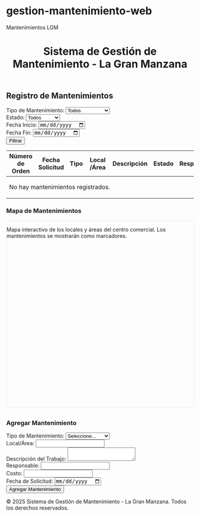 # gestion-mantenimiento-web
Mantenimientos LGM
<!DOCTYPE html>
<html lang="es">
<head>
    <meta charset="UTF-8">
    <meta name="viewport" content="width=device-width, initial-scale=1.0">
    <title>Sistema de Gestión de Mantenimiento - La Gran Manzana</title>
    <link href="https://fonts.googleapis.com/css2?family=Inter:wght@400;600;700&display=swap" rel="stylesheet">
    <script src="https://cdn.tailwindcss.com"></script>
    <style>
        /* Estilos adicionales para el mapa interactivo (opcional) */
        #mapa-container {
            width: 100%;
            height: 500px; /* Ajusta la altura según tus necesidades */
            border: 1px solid #e2e8f0;
            border-radius: 0.5rem;
            margin-bottom: 2rem;
        }
        /* Estilos para los marcadores del mapa (opcional) */
        .marcador {
            width: 10px;
            height: 10px;
            background-color: #f59e0b; /* Color de los marcadores (amarillo) */
            border-radius: 50%;
            cursor: pointer;
            display: inline-block;
            position: absolute;
        }
        .marcador:hover {
            background-color: #ed8936; /* Color al pasar el mouse (naranja más oscuro) */
        }
    </style>
</head>
<body class="bg-gray-100 font-inter antialiased">
    <div class="min-h-screen flex flex-col">
        <header class="bg-indigo-600 text-white py-4">
            <div class="container mx-auto px-4">
                <h1 class="text-2xl font-semibold">Sistema de Gestión de Mantenimiento - La Gran Manzana</h1>
            </div>
        </header>
        <main class="container mx-auto px-4 py-8 flex-grow">
            <h2 class="text-xl font-semibold mb-4 text-gray-800">Registro de Mantenimientos</h2>
            <div class="bg-white shadow-md rounded-lg p-6 mb-6">
                <form id="filtro-mantenimientos" class="grid grid-cols-1 md:grid-cols-4 gap-4 mb-4">
                    <div>
                        <label for="filtro-tipo" class="block text-gray-700 text-sm font-bold mb-2">Tipo de Mantenimiento:</label>
                        <select id="filtro-tipo" class="shadow appearance-none border rounded w-full py-3 px-4 text-gray-700 leading-tight focus:outline-none focus:shadow-outline">
                            <option value="">Todos</option>
                            <option value="local">Local</option>
                            <option value="vereda">Vereda</option>
                            <option value="puerta">Puerta Lanfor</option>
                            <option value="bomba">Bomba de Agua</option>
                        </select>
                    </div>
                    <div>
                        <label for="filtro-estado" class="block text-gray-700 text-sm font-bold mb-2">Estado:</label>
                        <select id="filtro-estado" class="shadow appearance-none border rounded w-full py-3 px-4 text-gray-700 leading-tight focus:outline-none focus:shadow-outline">
                            <option value="">Todos</option>
                            <option value="pendiente">Pendiente</option>
                            <option value="en-proceso">En Proceso</option>
                            <option value="terminado">Terminado</option>
                            <option value="verificado">Verificado</option>
                        </select>
                    </div>
                    <div>
                        <label for="filtro-fecha-inicio" class="block text-gray-700 text-sm font-bold mb-2">Fecha Inicio:</label>
                        <input type="date" id="filtro-fecha-inicio" class="shadow appearance-none border rounded w-full py-3 px-4 text-gray-700 leading-tight focus:outline-none focus:shadow-outline">
                    </div>
                    <div>
                        <label for="filtro-fecha-fin" class="block text-gray-700 text-sm font-bold mb-2">Fecha Fin:</label>
                        <input type="date" id="filtro-fecha-fin" class="shadow appearance-none border rounded w-full py-3 px-4 text-gray-700 leading-tight focus:outline-none focus:shadow-outline">
                    </div>
                    <div class="md:col-span-4 flex justify-end mt-2">
                        <button id="btn-filtrar" type="button" class="bg-indigo-500 hover:bg-indigo-700 text-white font-bold py-2 px-4 rounded focus:outline-none focus:shadow-outline">
                            Filtrar
                        </button>
                    </div>
                </form>
                <div class="overflow-x-auto">
                    <table id="tabla-mantenimientos" class="min-w-full leading-normal shadow-md rounded-lg overflow-hidden">
                        <thead class="bg-gray-200 text-gray-700">
                            <tr>
                                <th class="px-5 py-3 border-b-2 border-gray-200 text-left text-xs font-semibold uppercase tracking-wider">
                                    Número de Orden
                                </th>
                                <th class="px-5 py-3 border-b-2 border-gray-200 text-left text-xs font-semibold uppercase tracking-wider">
                                    Fecha Solicitud
                                </th>
                                <th class="px-5 py-3 border-b-2 border-gray-200 text-left text-xs font-semibold uppercase tracking-wider">
                                    Tipo
                                </th>
                                <th class="px-5 py-3 border-b-2 border-gray-200 text-left text-xs font-semibold uppercase tracking-wider">
                                    Local/Área
                                </th>
                                 <th class="px-5 py-3 border-b-2 border-gray-200 text-left text-xs font-semibold uppercase tracking-wider">
                                    Descripción
                                </th>
                                <th class="px-5 py-3 border-b-2 border-gray-200 text-left text-xs font-semibold uppercase tracking-wider">
                                    Estado
                                </th>
                                <th class="px-5 py-3 border-b-2 border-gray-200 text-left text-xs font-semibold uppercase tracking-wider">
                                    Responsable
                                </th>
                                <th class="px-5 py-3 border-b-2 border-gray-200 text-left text-xs font-semibold uppercase tracking-wider">
                                    Costo
                                </th>
                            </tr>
                        </thead>
                        <tbody class="bg-white">
                            <tr>
                                <td colspan="8" class="px-5 py-5 border-b border-gray-200 text-sm">
                                    <p class="text-gray-900">No hay mantenimientos registrados.</p>
                                </td>
                            </tr>
                        </tbody>
                    </table>
                </div>
            </div>
            <div class="bg-white shadow-md rounded-lg p-6 mb-6">
                <h3 class="text-lg font-semibold mb-4 text-gray-800">Mapa de Mantenimientos</h3>
                <div id="mapa-container">
                    <p class="text-gray-500">Mapa interactivo de los locales y áreas del centro comercial. Los mantenimientos se mostrarán como marcadores.</p>
                </div>
            </div>
             <div class="bg-white shadow-md rounded-lg p-6">
                <h3 class="text-lg font-semibold mb-4 text-gray-800">Agregar Mantenimiento</h3>
                <form id="form-agregar-mantenimiento" class="grid grid-cols-1 md:grid-cols-3 gap-4">
                    <div>
                        <label for="tipo" class="block text-gray-700 text-sm font-bold mb-2">Tipo de Mantenimiento:</label>
                        <select id="tipo" name="tipo" required class="shadow appearance-none border rounded w-full py-3 px-4 text-gray-700 leading-tight focus:outline-none focus:shadow-outline">
                            <option value="">Seleccione...</option>
                            <option value="local">Local</option>
                            <option value="vereda">Vereda</option>
                            <option value="puerta">Puerta Lanfor</option>
                            <option value="bomba">Bomba de Agua</option>
                        </select>
                         <div id="tipo-error" class="text-red-500 text-xs italic" style="display: none;"></div>
                    </div>
                    <div>
                        <label for="local_area" class="block text-gray-700 text-sm font-bold mb-2">Local/Área:</label>
                        <input type="text" id="local_area" name="local_area" required class="shadow appearance-none border rounded w-full py-3 px-4 text-gray-700 leading-tight focus:outline-none focus:shadow-outline">
                        <div id="local_area-error" class="text-red-500 text-xs italic" style="display: none;"></div>
                    </div>
                    <div>
                        <label for="descripcion" class="block text-gray-700 text-sm font-bold mb-2">Descripción del Trabajo:</label>
                        <textarea id="descripcion" name="descripcion" required class="shadow appearance-none border rounded w-full py-3 px-4 text-gray-700 leading-tight focus:outline-none focus:shadow-outline"></textarea>
                        <div id="descripcion-error" class="text-red-500 text-xs italic" style="display: none;"></div>
                    </div>
                     <div>
                        <label for="responsable" class="block text-gray-700 text-sm font-bold mb-2">Responsable:</label>
                        <input type="text" id="responsable" name="responsable" required class="shadow appearance-none border rounded w-full py-3 px-4 text-gray-700 leading-tight focus:outline-none focus:shadow-outline">
                        <div id="responsable-error" class="text-red-500 text-xs italic" style="display: none;"></div>
                    </div>
                    <div>
                        <label for="costo" class="block text-gray-700 text-sm font-bold mb-2">Costo:</label>
                        <input type="number" id="costo" name="costo" required class="shadow appearance-none border rounded w-full py-3 px-4 text-gray-700 leading-tight focus:outline-none focus:shadow-outline">
                         <div id="costo-error" class="text-red-500 text-xs italic" style="display: none;"></div>
                    </div>
                    <div>
                        <label for="fecha_solicitud" class="block text-gray-700 text-sm font-bold mb-2">Fecha de Solicitud:</label>
                        <input type="date" id="fecha_solicitud" name="fecha_solicitud" required class="shadow appearance-none border rounded w-full py-3 px-4 text-gray-700 leading-tight focus:outline-none focus:shadow-outline">
                        <div id="fecha_solicitud-error" class="text-red-500 text-xs italic" style="display: none;"></div>
                    </div>
                    <div class="md:col-span-3 flex justify-end mt-6">
                        <button id="btn-agregar-mantenimiento" type="submit" class="bg-green-500 hover:bg-green-700 text-white font-bold py-2 px-4 rounded focus:outline-none focus:shadow-outline">
                            Agregar Mantenimiento
                        </button>
                    </div>
                </form>
            </div>
        </main>
        <footer class="bg-gray-800 text-white py-4">
            <div class="container mx-auto px-4 text-center">
                <p>© 2025 Sistema de Gestión de Mantenimiento - La Gran Manzana. Todos los derechos reservados.</p>
            </div>
        </footer>
    </div>
    <script>
    let mantenimientos = [
        {
            numero_orden: "M001",
            fecha_solicitud: "2024-01-15",
            tipo: "local",
            local_area: "Local 101",
            descripcion: "Reparación de puerta",
            estado: "pendiente",
            responsable: "Juan Pérez",
            costo: 150.00,
        },
        {
            numero_orden: "M002",
            fecha_solicitud: "2024-01-20",
            tipo: "vereda",
            local_area: "Vereda Norte",
            descripcion: "Pegar piedras sueltas",
            estado: "en-proceso",
            responsable: "Pedro Gómez",
            costo: 200.00,
        },
        {
            numero_orden: "M003",
            fecha_solicitud: "2024-02-01",
            tipo: "puerta",
            local_area: "Puerta Lanfor 5",
            descripcion: "Pintura",
            estado: "terminado",
            responsable: "María Rodríguez",
            costo: 100.00,
        },
         {
            numero_orden: "M004",
            fecha_solicitud: "2024-02-05",
            tipo: "bomba",
            local_area: "Bomba Agua 1",
            descripcion: "Limpieza",
            estado: "terminado",
            responsable: "Carlos López",
            costo: 50.00,
        },
        {
            numero_orden: "M005",
            fecha_solicitud: "2024-02-10",
            tipo: "local",
            local_area: "Local 205",
            descripcion: "Reparación de baño",
            estado: "pendiente",
            responsable: "Ana Martínez",
            costo: 300.00,
        },
    ];
function mostrarMantenimientos(mantenimientos) {
    const tablaMantenimientos = document.querySelector("#tabla-mantenimientos tbody");
    tablaMantenimientos.innerHTML = "";
    if (mantenimientos.length === 0) {
        tablaMantenimientos.innerHTML = `
            <tr>
                <td colspan="8" class="px-5 py-5 border-b border-gray-200 text-sm">
                    <p class="text-gray-900">No hay mantenimientos registrados.</p>
                </td>
            </tr>
        `;
        return;
    }
    mantenimientos.forEach((mantenimiento) => {
        const row = document.createElement("tr");
        row.innerHTML = `
            <td class="px-5 py-5 border-b border-gray-200 text-sm"><p class="text-gray-900">${mantenimiento.numero_orden}</p></td>
            <td class="px-5 py-5 border-b border-gray-200 text-sm"><p class="text-gray-900">${mantenimiento.fecha_solicitud}</p></td>
            <td class="px-5 py-5 border-b border-gray-200 text-sm"><p class="text-gray-900">${mantenimiento.tipo === 'local' ? 'Local' : mantenimiento.tipo === 'vereda' ? 'Vereda' : mantenimiento.tipo === 'puerta' ? 'Puerta Lanfor' : 'Bomba de Agua'}</p></td>
            <td class="px-5 py-5 border-b border-gray-200 text-sm"><p class="text-gray-900">${mantenimiento.local_area}</p></td>
            <td class="px-5 py-5 border-b border-gray-200 text-sm"><p class="text-gray-900">${mantenimiento.descripcion}</p></td>
            <td class="px-5 py-5 border-b border-gray-200 text-sm">
                <span class="${mantenimiento.estado === 'pendiente' ? 'bg-yellow-100 text-yellow-800' : mantenimiento.estado === 'en-proceso' ? 'bg-blue-100 text-blue-800' : mantenimiento.estado === 'terminado' ? 'bg-green-100 text-green-800' : 'bg-gray-100 text-gray-800'} text-xs font-semibold px-2 py-1 rounded-full">${mantenimiento.estado}</span>
            </td>
            <td class="px-5 py-5 border-b border-gray-200 text-sm"><p class="text-gray-900">${mantenimiento.responsable}</p></td>
            <td class="px-5 py-5 border-b border-gray-200 text-sm"><p class="text-gray-900">$${mantenimiento.costo.toFixed(2)}</p></td>
        `;
        tablaMantenimientos.appendChild(row);
    });
}
function filtrarMantenimientos() {
    const tipo = document.getElementById("filtro-tipo").value;
    const estado = document.getElementById("filtro-estado").value;
    const fechaInicio = document.getElementById("filtro-fecha-inicio").value;
    const fechaFin = document.getElementById("filtro-fecha-fin").value;
    let mantenimientosFiltrados = [...mantenimientos];
    if (tipo) {
        mantenimientosFiltrados = mantenimientosFiltrados.filter((mantenimiento) => mantenimiento.tipo === tipo);
    }
    if (estado) {
        mantenimientosFiltrados = mantenimientosFiltrados.filter((mantenimiento) => mantenimiento.estado === estado);
    }
    if (fechaInicio) {
        mantenimientosFiltrados = mantenimientosFiltrados.filter((mantenimiento) => new Date(mantenimiento.fecha_solicitud) >= new Date(fechaInicio));
    }
    if (fechaFin) {
        mantenimientosFiltrados = mantenimientosFiltrados.filter((mantenimiento) => new Date(mantenimiento.fecha_solicitud) <= new Date(fechaFin));
    }
    mostrarMantenimientos(mantenimientosFiltrados);
}
document.getElementById("btn-filtrar").addEventListener("click", filtrarMantenimientos);
mostrarMantenimientos(mantenimientos);

const formAgregarMantenimiento = document.getElementById('form-agregar-mantenimiento');
const tipoInput = document.getElementById('tipo');
const localAreaInput = document.getElementById('local_area');
const descripcionInput = document.getElementById('descripcion');
const responsableInput = document.getElementById('responsable');
const costoInput = document.getElementById('costo');
const fechaSolicitudInput = document.getElementById('fecha_solicitud');

formAgregarMantenimiento.addEventListener('submit', (event) => {
    event.preventDefault();

    let hasErrors = false;

    if (!tipoInput.value) {
        document.getElementById('tipo-error').textContent = 'Por favor, seleccione el tipo de mantenimiento.';
        document.getElementById('tipo-error').style.display = 'block';
        hasErrors = true;
    } else {
        document.getElementById('tipo-error').style.display = 'none';
    }
    if (!localAreaInput.value) {
        document.getElementById('local_area-error').textContent = 'Por favor, ingrese el local o área.';
        document.getElementById('local_area-error').style.display = 'block';
        hasErrors = true;
    } else {
        document.getElementById('local_area-error').style.display = 'none';
    }
    if (!descripcionInput.value) {
        document.getElementById('descripcion-error').textContent = 'Por favor, ingrese la descripción del trabajo.';
        document.getElementById('descripcion-error').style.display = 'block';
        hasErrors = true;
    } else {
        document.getElementById('descripcion-error').style.display = 'none';
    }
     if (!responsableInput.value) {
        document.getElementById('responsable-error').textContent = 'Por favor, ingrese el responsable del trabajo.';
        document.getElementById('responsable-error').style.display = 'block';
        hasErrors = true;
    } else {
        document.getElementById('responsable-error').style.display = 'none';
    }

    if (!costoInput.value) {
        document.getElementById('costo-error').textContent = 'Por favor, ingrese el costo del trabajo.';
        document.getElementById('costo-error').style.display = 'block';
        hasErrors = true;
    } else if (isNaN(costoInput.value) || Number(costoInput.value) <= 0) {
        document.getElementById('costo-error').textContent = 'Por favor, ingrese un costo válido (número mayor que cero).';
        document.getElementById('costo-error').style.display = 'block';
        hasErrors = true;
    } else {
        document.getElementById('costo-error').style.display = 'none';
    }

    if (!fechaSolicitudInput.value) {
        document.getElementById('fecha_solicitud-error').textContent = 'Por favor, ingrese la fecha de solicitud.';
        document.getElementById('fecha_solicitud-error').style.display = 'block';
        hasErrors = true;
    } else {
        document.getElementById('fecha_solicitud-error').style.display = 'none';
    }

    if (hasErrors) {
        return;
    }

    const nuevoMantenimiento = {
        numero_orden: `M${String(mantenimientos.length + 1).padStart(3, '0')}`,
        fecha_solicitud: fechaSolicitudInput.value,
        tipo: tipoInput.value,
        local_area: localAreaInput.value,
        descripcion: descripcionInput.value,
        estado: "pendiente",
        responsable: responsableInput.value,
        costo: Number(costoInput.value),
    };

    mantenimientos.push(nuevoMantenimiento);
    mostrarMantenimientos(mantenimientos);
    formAgregarMantenimiento.reset();

    Swal.fire({
        title: 'Mantenimiento Agregado',
        text: 'El mantenimiento se ha agregado correctamente.',
        icon: 'success',
        confirmButtonText: 'OK'
    });
});
    </script>
</body>
</html>
